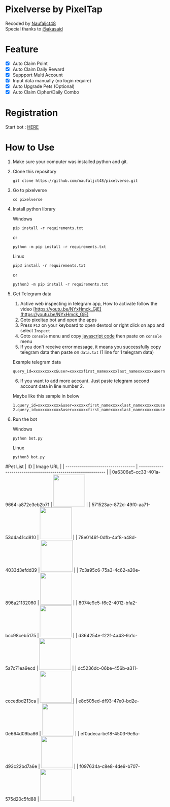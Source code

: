 # Pixelverse by PixelTap
Recoded by [Naufaljct48](https://github.com/naufaljct48)  
Special thanks to [@akasaid](https://github.com/akasakaid/pixelversexyzbot)

# Feature
- [x] Auto Claim Point
- [x] Auto Claim Daily Reward
- [x] Suppport Multi Account
- [x] Input data manually (no login require)
- [x] Auto Upgrade Pets (Optional)
- [x] Auto Claim Cipher/Daily Combo  

# Registration

Start bot : [HERE](https://t.me/pixelversexyzbot?start=1007550735)

# How to Use

1. Make sure your computer was installed python and git.

2. Clone this repository
   ```shell
   git clone https://github.com/naufaljct48/pixelverse.git
   ```
3. Go to pixelverse
   ```
   cd pixelverse
   ```
4. Install python library
   
   Windows
   ```
   pip install -r requirements.txt
   ```

   or 

   ```
   python -m pip install -r requirements.txt
   ```

   Linux

   ```
   pip3 install -r requirements.txt
   ```

   or

   ```
   python3 -m pip install -r requirements.txt
   ```

5. Get Telegram data
   
   1. Active web inspecting in telegram app, How to activate follow the video [https://youtu.be/NYxHmck_GjE](https://youtu.be/NYxHmck_GjE)
   2. Goto pixeltap bot and open the apps
   3. Press `F12` on your keyboard to open devtool or right click on app and select `Inspect`
   4. Goto `console` menu and copy [javascript code](#javascript-command-to-get-telegram-data-for-desktop) then paste on `console` menu
   5. If you don't receive error message, it means you successfully copy telegram data then paste on `data.txt` (1 line for 1 telegram data)
   
   Example telegram data

   ```
   query_id=xxxxxxxxxx&user=xxxxxxfirst_namexxxxxlast_namexxxxxxxusernamexxxxxxxlanguage_codexxxxxxxallows_write_to_pmxxxxxxx&auth_date=xxxxxx&hash=xxxxxxxxxxxxxxxxxxxxx
   ```

   6. If you want to add more account. Just paste telegram second account data in line number 2.
   
   Maybe like this sample in below

   ```
   1.query_id=xxxxxxxxxx&user=xxxxxxfirst_namexxxxxlast_namexxxxxxxusernamexxxxxxxlanguage_codexxxxxxxallows_write_to_pmxxxxxxx&auth_date=xxxxxx&hash=xxxxxxxxxxxxxxxxxxxxx
   2.query_id=xxxxxxxxxx&user=xxxxxxfirst_namexxxxxlast_namexxxxxxxusernamexxxxxxxlanguage_codexxxxxxxallows_write_to_pmxxxxxxx&auth_date=xxxxxx&hash=xxxxxxxxxxxxxxxxxxxxx
   ```

6. Run the bot
   
   Windows
   
   ```shell
   python bot.py
   ```

   Linux

   ```shell
   python3 bot.py
   ```

#Pet List
| ID                                 | Image URL                                                     |
| ---------------------------------- | ------------------------------------------------------------- |
| 0a6306e5-cc33-401a-9664-a872e3eb2b71 | <img src="https://storage.googleapis.com/pixelverse-dev.appspot.com/1717749670570_1.png" width="100" height="100"> |
| 571523ae-872d-49f0-aa71-53d4a41cd810 | <img src="https://storage.googleapis.com/pixelverse-dev.appspot.com/1717753602725_black_puma.png" width="100" height="100"> |
| 78e0146f-0dfb-4af8-a48d-4033d3efdd39 | <img src="https://storage.googleapis.com/pixelverse-dev.appspot.com/1717750211798_19.png" width="100" height="100"> |
| 7c3a95c6-75a3-4c62-a20e-896a21132060 | <img src="https://storage.googleapis.com/pixelverse-dev.appspot.com/1717750211795_16.png" width="100" height="100"> |
| 8074e9c5-f6c2-4012-bfa2-bcc98ceb5175 | <img src="https://storage.googleapis.com/pixelverse-dev.appspot.com/1717750072415_13.png" width="100" height="100"> |
| d364254e-f22f-4a43-9a1c-5a7c71ea9ecd | <img src="https://storage.googleapis.com/pixelverse-dev.appspot.com/1717750072416_15.png" width="100" height="100"> |
| dc5236dc-06be-456b-a311-cccedbd213ca | <img src="https://storage.googleapis.com/pixelverse-dev.appspot.com/1717749670581_5.png" width="100" height="100"> |
| e8c505ed-df93-47e0-bd2e-0e664d09ba86 | <img src="https://storage.googleapis.com/pixelverse-dev.appspot.com/1717749762365_8.png" width="100" height="100"> |
| ef0adeca-be18-4503-9e9a-d93c22bd7a6e | <img src="https://storage.googleapis.com/pixelverse-dev.appspot.com/1717749670580_4.png" width="100" height="100"> |
| f097634a-c8e8-4de9-b707-575d20c5fd88 | <img src="https://storage.googleapis.com/pixelverse-dev.appspot.com/1717750072415_14.png" width="100" height="100"> |
